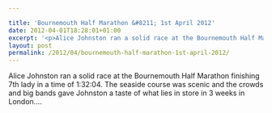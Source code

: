 ```yaml
---

title: 'Bournemouth Half Marathon &#8211; 1st April 2012'
date: 2012-04-01T18:28:01+01:00
excerpt: '<p>Alice Johnston ran a solid race at the Bournemouth Half Marathon finishing 7th lady in a time of 1:32:04. The seaside course was scenic and the crowds and big bands gave Johnston a taste of what lies in store in 3 weeks in London....</p>'
layout: post
permalink: /2012/04/bournemouth-half-marathon-1st-april-2012/
---
```

</p> 

Alice Johnston ran a solid race at the Bournemouth Half Marathon finishing 7th lady in a time of 1:32:04. The seaside course was scenic and the crowds and big bands gave Johnston a taste of what lies in store in 3 weeks in London&#8230;.